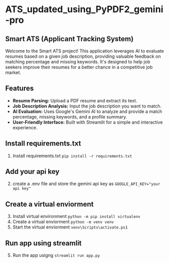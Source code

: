 ﻿# ATS_updated_using_PyPDF2_gemini-pro

## Smart ATS (Applicant Tracking System)

Welcome to the Smart ATS project! This application leverages AI to evaluate resumes based on a given job description, providing valuable feedback on matching percentage and missing keywords. It's designed to help job seekers improve their resumes for a better chance in a competitive job market.

## Features

- **Resume Parsing:** Upload a PDF resume and extract its text.
- **Job Description Analysis:** Input the job description you want to match.
- **AI Evaluation:** Uses Google's Gemini AI to analyze and provide a match percentage, missing keywords, and a profile summary.
- **User-Friendly Interface:** Built with Streamlit for a simple and interactive experience.

## Install requirements.txt 
1. Install requirements.txt `pip install -r requirements.txt`

## Add your api key
2. create a .env file and store the gemini api key as `GOOGLE_API_KEY="your api key"`

## Create a virtual enviorment
3. Install virtual environment `python -m pip install virtualenv`
4. Create a virtual enviorment  `python -m venv venv`
5. Start the virtual enviorment `venv\Scripts\activate.ps1` 

## Run app using streamlit
5. Run the app usigng `streamlit run app.py`
